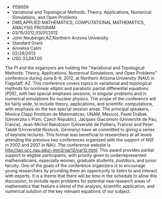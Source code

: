 
* 1158859
* Variational and Topological Methods: Theory, Applications, Numerical Simulations, and Open Problems
* DMS,APPLIED MATHEMATICS, COMPUTATIONAL MATHEMATICS, ANALYSIS PROGRAM
* 03/15/2012,03/01/2012
* John Neuberger,AZ,Northern Arizona University
* Standard Grant
* Annalisa Calini
* 02/28/2013
* USD 33,847.00

The PI and the organizers are holding the "Variational and Topological Methods:
Theory, Applications, Numerical Simulations, and Open Problems" conference
during June 6-9, 2012, at Northern Arizona University (NAU) in Flagstaff, AZ.
This conference covers topics in variational and topological methods for
nonlinear elliptic and parabolic partial differential equations (PDE), with two
special emphasis sessions, in singular problems and in numerical simulations for
nuclear physics. The scope of the conference will be fairly wide, to include
theory, applications, and scientific computations, with emphasis on the two
special session areas. The principal speakers, Monica Clapp (Instituto de
Matemáticas, UNAM, Mexico), Pavel Drábek (Univerzita v Plzni, Czech Republic),
Jacques Giacomoni (Université de Pau, France), Jean-Michel Rakotoson (Université
de Poitiers, France) and Peter Takáè (Universität Rostock, Germany) have all
committed to giving a series of keynote lectures. This format was beneficial to
researchers at all levels attending the previous two conferences organized with
the support of NSF in 2002 and 2007 in NAU. The conference website is
http://jan.ucc.nau.edu/~jmn3/var12/var12.html. This award provides partial
support to eligible participants, with priority given to underrepresented
mathematicians, especially women, graduate students, postdocs, and junior
faculty. One of the goals of the conference organizers is to encourage young
researchers by providing them an opportunity to listen to and interact with
experts. It is a theme that there will be time in the schedule to allow this
discussion, to include open problems for potential new research areas of
mathematics that feature a blend of the analysis, scientific application, and
numerical solution of the key relevant equations of our subject.
